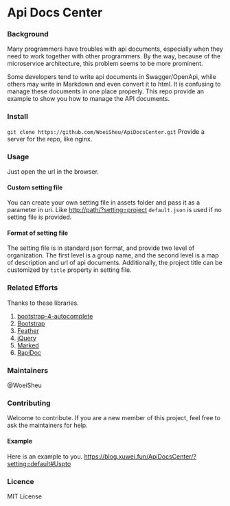 Api Docs Center
======

### Background
Many programmers have troubles with api documents, especially when they need to work together with other programmers.
By the way, because of the microservice architecture, this problem seems to be more prominent.

Some developers tend to write api documents in Swagger/OpenApi, while others may write in Markdown and even convert it to html.
It is confusing to manage these documents in one place properly.
This repo provide an example to show you how to manage the API documents.

### Install
`git clone https://github.com/WoeiSheu/ApiDocsCenter.git`
Provide a server for the repo, like nginx.

### Usage
Just open the url in the browser.
#### Custom setting file
You can create your own setting file in assets folder and pass it as a parameter in uri.
Like <http://path/?setting=project>
`default.json` is used if no setting file is provided.
#### Format of setting file
The setting file is in standard json format, and provide two level of organization.
The first level is a group name, and the second level is a map of description and url of api documents.
Additionally, the project title can be customized by `title` property in setting file.

### Related Efforts
Thanks to these libraries.
1. [bootstrap-4-autocomplete](https://github.com/Honatas/bootstrap-4-autocomplete)
2. [Bootstrap](https://github.com/twbs/bootstrap)
3. [Feather](https://github.com/feathericons/feather)
4. [jQuery](https://github.com/jquery/jquery)
5. [Marked](https://github.com/markedjs/marked)
6. [RapiDoc](https://github.com/mrin9/RapiDoc)

### Maintainers
@WoeiSheu

### Contributing
Welcome to contribute.
If you are a new member of this project, feel free to ask the maintainers for help.

#### Example
Here is an example to you.
<https://blog.xuwei.fun/ApiDocsCenter/?setting=default#Uspto>


### Licence
MIT License